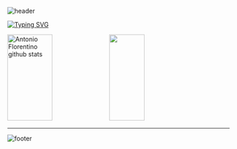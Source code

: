 ![header](https://capsule-render.vercel.app/api?type=waving&color=#FC8EAC&height=500&section=header&text=capsule%20render&fontSize=90)


[![Typing SVG](https://readme-typing-svg.herokuapp.com/?color=52009D&size=35&center=true&vCenter=true&width=1000&lines=Olá,+prazer;Me+chamo+Antonio+Florentino+Junior;Tenho+27+anos+de+idade;Eu+estudo+Sistemas+de+informação;seja+bem-vindo!+:%29)](https://git.io/typing-svg)

<div align="left">  
  <img width="45%" height="195px" src="https://github-readme-stats.vercel.app/api?username=ZASOUROUNIJ&show_icons=true&count_private=true&hide_border=true&title_color=00bfbf&icon_color=00bfbf&text_color=c9d1d9&bg_color=0d1117" alt="Antonio Florentino github stats" /> 
  <img width="40%" height="195px" src="https://github-readme-stats.vercel.app/api/top-langs/?username=ZASOUROUNIJ&layout=compact&hide_border=true&title_color=00bfbf&text_color=00bfbf&bg_color=0d1117" />
</div>

---

![footer](https://capsule-render.vercel.app/api?type=waving&color=#FC8EAC&height=500&section=footer&text=capsule%20render&fontSize=90)
